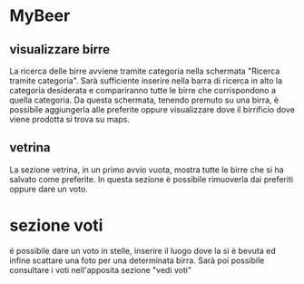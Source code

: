 # MyBeer


## visualizzare birre
La ricerca delle birre avviene tramite categoria nella schermata "Ricerca tramite categoria".
Sarà sufficiente inserire nella barra di ricerca in alto la categoria desiderata e compariranno
tutte le birre che corrispondono a quella categoria.
Da questa schermata, tenendo premuto su una birra, è possibile aggiungerla alle preferite oppure visualizzare dove il birrificio 
dove viene prodotta si trova su maps.

## vetrina
La sezione vetrina, in un primo avvio vuota, mostra tutte le birre che si ha salvato come preferite. In questa sezione è possibile
rimuoverla dai preferiti oppure dare un voto.

# sezione voti
é possibile dare un voto in stelle, inserire il luogo dove la si è bevuta ed infine scattare una foto per una determinata birra.
Sarà poi possibile consultare i voti nell'apposita sezione "vedi voti"
